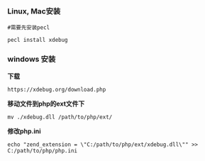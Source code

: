 ### Linux, Mac安装
```
#需要先安装pecl

pecl install xdebug
```

### windows 安装

**下载**
```
https://xdebug.org/download.php
```

**移动文件到php的ext文件下**
```
mv ./xdebug.dll /path/to/php/ext/
```

**修改php.ini**
```
echo "zend_extension = \"C:/path/to/php/ext/xdebug.dll\"" >> C:/path/to/php/php.ini
```

